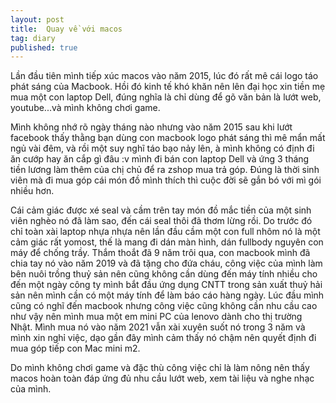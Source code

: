 ```yaml
---
layout: post
title:  Quay về với macos
tag: diary
published: true
---
```


Lần đầu tiên mình tiếp xúc macos vào năm 2015, lúc đó rất mê cái logo táo phát sáng của Macbook.
Hồi đó kinh tế khó khăn nên lên đại học xin tiền mẹ mua một con laptop Dell, đúng nghĩa là chỉ dùng để gõ văn bản là lướt web, youtube...và mình không chơi game.

Mình không nhớ rõ ngày tháng nào nhưng vào năm 2015 sau khi lướt facebook thấy thằng bạn dùng con macbook logo phát sáng thì mê mẩn mất ngủ vài đêm, và rồi một suy nghĩ táo bạo nảy lên, à mình không có định đi ăn cướp hay ăn cắp gì đâu :v mình đi bán con laptop Dell và ứng 3 tháng tiền lương làm thêm của chị chủ để ra zshop mua trả góp. Đúng là thời sinh viên mà đi mua góp cái món đồ mình thích thì cuộc đời sẽ gắn bó với mì gói nhiều hơn.

Cái cảm giác được xé seal và cầm trên tay món đồ mắc tiền của một sinh viên nghèo nó đã làm sao, đến cái seal thôi đã thơm lừng rồi. Do trước đó chỉ toàn xài laptop nhựa nhựa nên lần đầu cầm một con full nhôm nó là một cảm giác rất yomost, thế là mang đi dán màn hình, dán fullbody nguyên con máy để chống trầy. Thắm thoắt đã 9 năm trôi qua, con macbook mình đã chia tay nó vào năm 2019 và đã tặng cho đứa cháu, công việc của mình làm bên nuôi trồng thuỷ sản nên cũng không cần dùng đến máy tính nhiều cho đến một ngày công ty mình bắt đầu ứng dụng CNTT trong sản xuất thuỷ hải sản nên mình cần có một máy tính để làm báo cáo hàng ngày. Lúc đầu mình cũng có nghĩ đến macbook nhưng công việc cũng không cần nhu cầu cao như vậy nên mình mua một em mini PC của lenovo dành cho thị trường Nhật. Mình mua nó vào năm 2021 vẫn xài xuyên suốt nó trong 3 năm và mình xin nghỉ việc, dạo gần đây mình cảm thấy nó chậm nên quyết định đi mua góp tiếp con Mac mini m2.

Do mình không chơi game và đặc thù công việc chỉ là làm nông nên thấy macos hoàn toàn đáp ứng đủ nhu cầu lướt web, xem tài liệu và nghe nhạc của mình.
